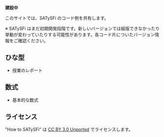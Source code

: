 **建設中**

このサイトでは、SATySFi のコード例を共有します。

※ SATySFi はまだ初期開発段階です。新しいバージョンでは組版できなかったり挙動が変わっていたりする可能性があります。各コード片についたバージョン情報をご確認ください。

## ひな型

* 授業のレポート

## 数式

* 基本的な数式

## ライセンス

"How to SATySFi" は [CC BY 3.0 Unported](https://creativecommons.org/licenses/by/3.0/deed.ja) でライセンスします。
